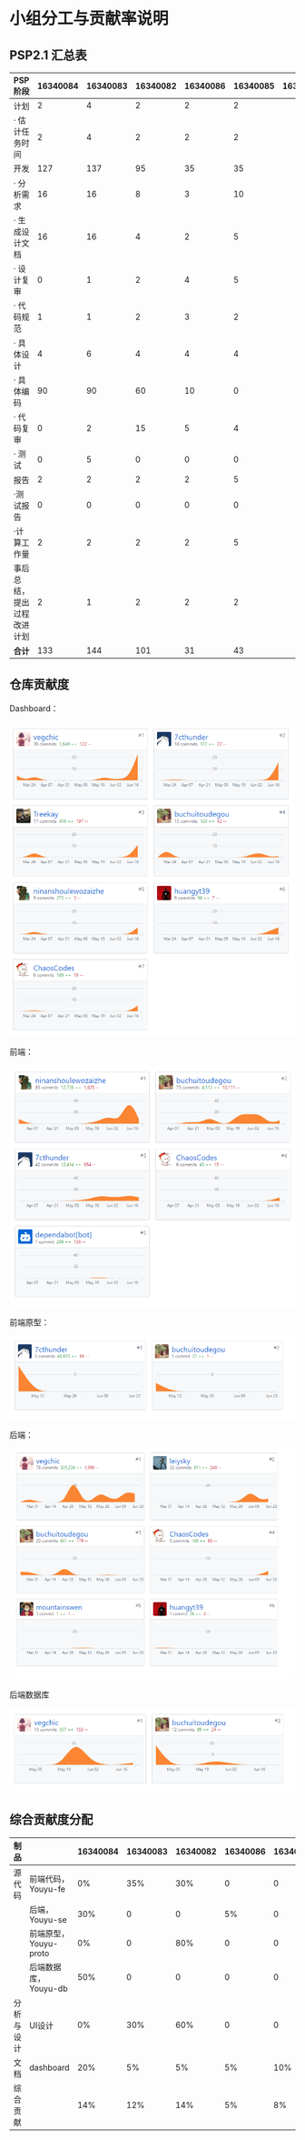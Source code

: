 # 小组分工与贡献率说明



## PSP2.1 汇总表

| PSP阶段                    | 16340084 | 16340083 | 16340082 | 16340086 | 16340085 | 16340010 | 16340106 | 16340150 |
| -------------------------- | -------- | -------- | -------- | -------- | -------- | -------- | -------- | -------- |
| 计划                       | 2        | 4 |    2    |      2    | 2 |          |          |          |
| · 估计任务时间             | 2        | 4 |     2    |       2   | 2 |          |          |          |
| 开发                       | 127      | 137 |    95    |    35      | 35 |          |          |          |
| · 分析需求                 | 16       | 16 |     8    |    3      | 10 |          |          |          |
| · 生成设计文档             | 16       | 16 |     4   |      2    | 5 |          |          |          |
| · 设计复审                 | 0        | 1 |    2    |     4     | 5 |          |          |          |
| · 代码规范                 | 1        | 1 |    2     |    3      | 2 |          |          |          |
| · 具体设计                 | 4        | 6 |    4     |    4      | 4 |          |          |          |
| · 具体编码                 | 90       | 90 |    60     |    10      | 0 |          |          |          |
| · 代码复审                 | 0        | 2 |    15     |     5     | 4 |          |          |          |
| · 测试                     | 0        | 5 |    0     |     0     | 0 |          |          |          |
| 报告                       | 2        | 2 |    2     |     2     | 5 |          |          |          |
| ·测试报告                  | 0        | 0 |    0     |      0    | 0 |          |          |          |
| ·计算工作量                | 2        | 2 |    2     |     2     | 5 |          |          |          |
| 事后总结，提出过程改进计划 | 2        | 1 |    2     |        2  | 2 |          |          |          |
| **合计**                   | 133      | 144 |    101   |    31      | 43 |          |          |          |





## 仓库贡献度

Dashboard：

![](../assets/images/all-dashboard.png)



前端：

![](../assets/images/all-fe.png)

前端原型：


![all-proto](../assets/images/all-proto.png)

后端：

![](../assets/images/all-se.png)

后端数据库

![](../assets/images/all-db.png)



## 综合贡献度分配

| 制品       |                       | 16340084 | 16340083 | 16340082 | 16340086 | 16340085 | 16340010 | 16340106 | 16340150 |
| ---------- | --------------------- | -------- | -------- | -------- | -------- | -------- | -------- | -------- | -------- |
| 源代码     | 前端代码，Youyu-fe    | 0%       | 35% |  30%     |     0     | 0 |          |          |          |
|            | 后端，Youyu-se        | 30%      | 0 |  0       |     5%     | 0 |          |          |          |
|            | 前端原型，Youyu-proto | 0%       | 0 |  80%      |     0     | 0 |          |          |          |
|            | 后端数据库，Youyu-db  | 50%      | 0 |   0      |     0     | 0 |          |          |          |
| 分析与设计 | UI设计                | 0%       | 30% |   60%     |     0     | 0 |          |          |          |
| 文档       | dashboard             | 20%      | 5% |   5%     |     5%     | 10% |          |          |          |
| 综合贡献   |                       | 14%   | 12% |   14%     |      5%    | 8% |          |          |          |
